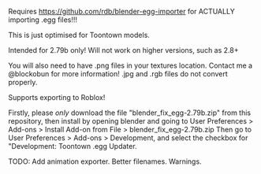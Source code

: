 Requires https://github.com/rdb/blender-egg-importer for ACTUALLY importing .egg files!!!

This is just optimised for Toontown models.

Intended for 2.79b only! Will not work on higher versions, such as 2.8+

You will also need to have .png files in your textures location. Contact me a @blockobun for more information! .jpg and .rgb files do not convert properly.

Supports exporting to Roblox!

Firstly, please *only* download the file "blender_fix_egg-2.79b.zip" from this repository,
then install by opening blender and going to User Preferences > Add-ons >  Install Add-on from File > blender_fix_egg-2.79b.zip
Then go to User Preferences > Add-ons > Development, and select the checkbox for "Development: Toontown .egg Updater.

TODO:
Add animation exporter.
Better filenames.
Warnings.
